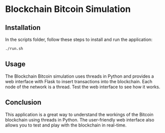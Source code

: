 # Blockchain Bitcoin Simulation

## Installation
In the scripts folder, follow these steps to install and run the application:
```bash
./run.sh
```

## Usage
The Blockchain Bitcoin simulation uses threads in Python and provides a web interface with Flask to insert transactions into the blockchain. Each node of the network is a thread. Test the web interface to see how it works.

## Conclusion
This application is a great way to understand the workings of the Bitcoin blockchain using threads in Python. The user-friendly web interface also allows you to test and play with the blockchain in real-time.